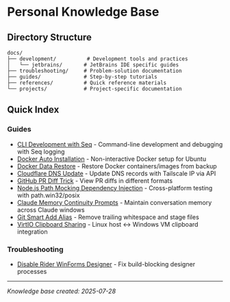 # Personal Knowledge Base

## Directory Structure

```
docs/
├── development/          # Development tools and practices
│   └── jetbrains/       # JetBrains IDE specific guides
├── troubleshooting/     # Problem-solution documentation
├── guides/              # Step-by-step tutorials
├── references/          # Quick reference materials
└── projects/            # Project-specific documentation
```

## Quick Index

### Guides
- [CLI Development with Seq](docs/guides/cli-development-with-seq.md) - Command-line development and debugging with Seq logging
- [Docker Auto Installation](docs/guides/docker-auto-install.md) - Non-interactive Docker setup for Ubuntu
- [Docker Data Restore](docs/guides/docker-data-restore.md) - Restore Docker containers/images from backup
- [Cloudflare DNS Update](docs/guides/cloudflare-dns-update.md) - Update DNS records with Tailscale IP via API
- [GitHub PR Diff Trick](docs/guides/github-pr-diff-trick.md) - View PR diffs in different formats
- [Node.js Path Mocking Dependency Injection](docs/guides/nodejs-path-mocking-dependency-injection.md) - Cross-platform testing with path.win32/posix
- [Claude Memory Continuity Prompts](docs/guides/claude-memory-continuity-prompts.md) - Maintain conversation memory across Claude windows
- [Git Smart Add Alias](docs/guides/git-smartadd-alias.md) - Remove trailing whitespace and stage files
- [VirtIO Clipboard Sharing](docs/guides/virt-manager-clipboard-sharing.md) - Linux host ↔ Windows VM clipboard integration

### Troubleshooting
- [Disable Rider WinForms Designer](docs/troubleshooting/disable-rider-winforms-designer.md) - Fix build-blocking designer processes

---

*Knowledge base created: 2025-07-28*
